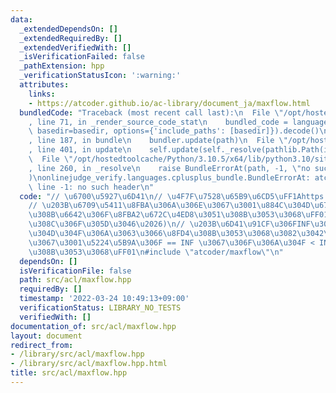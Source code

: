 ```yaml
---
data:
  _extendedDependsOn: []
  _extendedRequiredBy: []
  _extendedVerifiedWith: []
  _isVerificationFailed: false
  _pathExtension: hpp
  _verificationStatusIcon: ':warning:'
  attributes:
    links:
    - https://atcoder.github.io/ac-library/document_ja/maxflow.html
  bundledCode: "Traceback (most recent call last):\n  File \"/opt/hostedtoolcache/Python/3.10.5/x64/lib/python3.10/site-packages/onlinejudge_verify/documentation/build.py\"\
    , line 71, in _render_source_code_stat\n    bundled_code = language.bundle(stat.path,\
    \ basedir=basedir, options={'include_paths': [basedir]}).decode()\n  File \"/opt/hostedtoolcache/Python/3.10.5/x64/lib/python3.10/site-packages/onlinejudge_verify/languages/cplusplus.py\"\
    , line 187, in bundle\n    bundler.update(path)\n  File \"/opt/hostedtoolcache/Python/3.10.5/x64/lib/python3.10/site-packages/onlinejudge_verify/languages/cplusplus_bundle.py\"\
    , line 401, in update\n    self.update(self._resolve(pathlib.Path(included), included_from=path))\n\
    \  File \"/opt/hostedtoolcache/Python/3.10.5/x64/lib/python3.10/site-packages/onlinejudge_verify/languages/cplusplus_bundle.py\"\
    , line 260, in _resolve\n    raise BundleErrorAt(path, -1, \"no such header\"\
    )\nonlinejudge_verify.languages.cplusplus_bundle.BundleErrorAt: atcoder/maxflow:\
    \ line -1: no such header\n"
  code: "// \u6700\u5927\u6D41\n// \u4F7F\u7528\u65B9\u6CD5\uFF1Ahttps://atcoder.github.io/ac-library/document_ja/maxflow.html\n\
    // \u203B\u6709\u5411\u8FBA\u306A\u306E\u3067\u3001\u884C\u304D\u6765\u3067\u304D\
    \u308B\u6642\u306F\u8FBA2\u672C\u4ED8\u3051\u308B\u3053\u3068\uFF01\uFF01(\u305D\
    \u308C\u306F\u305D\u3046\u2026)\n// \u203B\u6D41\u91CF\u306FINF\u3088\u308A\u5927\
    \u304D\u304F\u306A\u3063\u3066\u8FD4\u308B\u3053\u3068\u3082\u3042\u308B\u306E\
    \u3067\u3001\u5224\u5B9A\u306F == INF \u3067\u306F\u306A\u304F < INF \u3067\u898B\
    \u308B\u3053\u3068\uFF01\n#include \"atcoder/maxflow\"\n"
  dependsOn: []
  isVerificationFile: false
  path: src/acl/maxflow.hpp
  requiredBy: []
  timestamp: '2022-03-24 10:49:13+09:00'
  verificationStatus: LIBRARY_NO_TESTS
  verifiedWith: []
documentation_of: src/acl/maxflow.hpp
layout: document
redirect_from:
- /library/src/acl/maxflow.hpp
- /library/src/acl/maxflow.hpp.html
title: src/acl/maxflow.hpp
---
```

